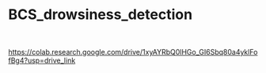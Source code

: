 # BCS_drowsiness_detection
<br> 

https://colab.research.google.com/drive/1xyAYRbQ0lHGo_GI6Sbq80a4yklFofBg4?usp=drive_link
